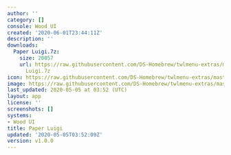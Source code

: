```yaml
---
author: ''
category: []
console: Wood UI
created: '2020-06-01T23:44:11Z'
description: ''
downloads:
  Paper Luigi.7z:
    size: 20057
    url: https://raw.githubusercontent.com/DS-Homebrew/twlmenu-extras/master/_nds/TWiLightMenu/akmenu/themes/Paper
      Luigi.7z
icon: https://raw.githubusercontent.com/DS-Homebrew/twlmenu-extras/master/_nds/TWiLightMenu/akmenu/themes/meta/Paper%20Luigi/icon.png
image: https://raw.githubusercontent.com/DS-Homebrew/twlmenu-extras/master/_nds/TWiLightMenu/akmenu/themes/meta/Paper%20Luigi/icon.png
last_updated: 2020-05-05 at 03:52 (UTC)
layout: app
license: ''
screenshots: []
systems:
- Wood UI
title: Paper Luigi
updated: '2020-05-05T03:52:09Z'
version: v1.0.0
---
```

